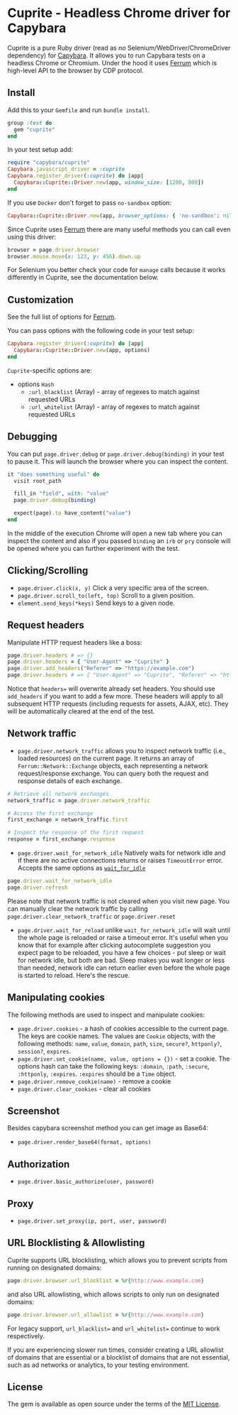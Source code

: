 # Cuprite - Headless Chrome driver for Capybara

Cuprite is a pure Ruby driver (read as _no_ Selenium/WebDriver/ChromeDriver
dependency) for [Capybara](https://github.com/teamcapybara/capybara). It allows
you to run Capybara tests on a headless Chrome or Chromium. Under the hood it
uses [Ferrum](https://github.com/rubycdp/ferrum#index) which is high-level API
to the browser by CDP protocol.


## Install

Add this to your `Gemfile` and run `bundle install`.

``` ruby
group :test do
  gem "cuprite"
end
```

In your test setup add:

``` ruby
require "capybara/cuprite"
Capybara.javascript_driver = :cuprite
Capybara.register_driver(:cuprite) do |app|
  Capybara::Cuprite::Driver.new(app, window_size: [1200, 800])
end
```

If you use `Docker` don't forget to pass `no-sandbox` option:

```ruby
Capybara::Cuprite::Driver.new(app, browser_options: { 'no-sandbox': nil })
```

Since Cuprite uses [Ferrum](https://github.com/rubycdp/ferrum#examples) there
are many useful methods you can call even using this driver:

```ruby
browser = page.driver.browser
browser.mouse.move(x: 123, y: 456).down.up
```

For Selenium you better check your code for `manage` calls because it works
differently in Cuprite, see the documentation below.


## Customization

See the full list of options for
[Ferrum](https://github.com/rubycdp/ferrum#customization).

You can pass options with the following code in your test setup:

``` ruby
Capybara.register_driver(:cuprite) do |app|
  Capybara::Cuprite::Driver.new(app, options)
end
```

`Cuprite`-specific options are:

* options `Hash`
  * `:url_blacklist` (Array) - array of regexes to match against requested URLs
  * `:url_whitelist` (Array) - array of regexes to match against requested URLs


## Debugging

You can put `page.driver.debug` or `page.driver.debug(binding)` in your test to pause it.
This will launch the browser where you can inspect the content.

```ruby
it "does something useful" do
  visit root_path

  fill_in "field", with: "value"
  page.driver.debug(binding)

  expect(page).to have_content("value")
end
```

In the middle of the execution Chrome will open a new tab where you can inspect
the content and also if you passed `binding` an `irb` or `pry` console will be
opened where you can further experiment with the test.


## Clicking/Scrolling

* `page.driver.click(x, y)` Click a very specific area of the screen.
* `page.driver.scroll_to(left, top)` Scroll to a given position.
* `element.send_keys(*keys)` Send keys to a given node.


## Request headers

Manipulate HTTP request headers like a boss:

``` ruby
page.driver.headers # => {}
page.driver.headers = { "User-Agent" => "Cuprite" }
page.driver.add_headers("Referer" => "https://example.com")
page.driver.headers # => { "User-Agent" => "Cuprite", "Referer" => "https://example.com" }
```

Notice that `headers=` will overwrite already set headers. You should use
`add_headers` if you want to add a few more. These headers will apply to all
subsequent HTTP requests (including requests for assets, AJAX, etc). They will
be automatically cleared at the end of the test.


## Network traffic

* `page.driver.network_traffic` allows you to inspect network traffic (i.e., loaded resources) on the current page. It returns an array of `Ferrum::Network::Exchange` objects, each representing a network request/response exchange. You can query both the request and response details of each exchange.

```ruby
# Retrieve all network exchanges
network_traffic = page.driver.network_traffic

# Access the first exchange
first_exchange = network_traffic.first

# Inspect the response of the first request
response = first_exchange.response
```

* `page.driver.wait_for_network_idle` Natively waits for network idle and if
there are no active connections returns or raises `TimeoutError` error. Accepts
the same options as
[`wait_for_idle`](https://github.com/rubycdp/ferrum#wait_for_idleoptions)

```ruby
page.driver.wait_for_network_idle
page.driver.refresh
```

Please note that network traffic is not cleared when you visit new page. You can
manually clear the network traffic by calling `page.driver.clear_network_traffic`
or `page.driver.reset`

* `page.driver.wait_for_reload` unlike `wait_for_network_idle` will wait until
the whole page is reloaded or raise a timeout error. It's useful when you know
that for example after clicking autocomplete suggestion you expect page to be
reloaded, you have a few choices - put sleep or wait for network idle, but both
are bad. Sleep makes you wait longer or less than needed, network idle can
return earlier even before the whole page is started to reload. Here's the
rescue.


## Manipulating cookies

The following methods are used to inspect and manipulate cookies:

* `page.driver.cookies` - a hash of cookies accessible to the current
  page. The keys are cookie names. The values are `Cookie` objects, with
  the following methods: `name`, `value`, `domain`, `path`, `size`, `secure?`,
  `httponly?`, `session?`, `expires`.
* `page.driver.set_cookie(name, value, options = {})` - set a cookie.
  The options hash can take the following keys: `:domain`, `:path`,
  `:secure`, `:httponly`, `:expires`. `:expires` should be a
  `Time` object.
* `page.driver.remove_cookie(name)` - remove a cookie
* `page.driver.clear_cookies` - clear all cookies


## Screenshot

Besides capybara screenshot method you can get image as Base64:

* `page.driver.render_base64(format, options)`


## Authorization

* `page.driver.basic_authorize(user, password)`

## Proxy

* `page.driver.set_proxy(ip, port, user, password)`


## URL Blocklisting & Allowlisting

Cuprite supports URL blocklisting, which allows you to prevent scripts from
running on designated domains:

```ruby
page.driver.browser.url_blocklist = %r{http://www.example.com}
```

and also URL allowlisting, which allows scripts to only run on designated
domains:

```ruby
page.driver.browser.url_allowlist = %r{http://www.example.com}
```

For legacy support, `url_blacklist=` and `url_whitelist=` continue to work respectively.

If you are experiencing slower run times, consider creating a URL allowlist of
domains that are essential or a blocklist of domains that are not essential,
such as ad networks or analytics, to your testing environment.

## License

The gem is available as open source under the terms of the
[MIT License](https://opensource.org/licenses/MIT).
